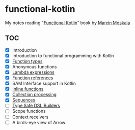 # functional-kotlin

My notes reading "[Functional Kotlin][book]" book by [Marcin Moskala][marcin]

## TOC

* [x] Introduction
* [x] Introduction to functional programming with Kotlin
* [x] [Function types](src/main/kotlin/ch03)
* [x] Anonymous functions
* [x] [Lambda expressions](src/main/kotlin/ch05)
* [x] [Function references](src/main/kotlin/ch06)
* [x] SAM Interface support in Kotlin
* [x] [Inline functions](src/main/kotlin/ch08)
* [x] [Collection processing](src/main/kotlin/ch09)
* [x] [Sequences](src/main/kotlin/ch10)
* [ ] [Type Safe DSL Builders](src/main/kotlin/ch11)
* [ ] Scope functions
* [ ] Context receivers
* [ ] A birds-eye view of Arrow

[book]: https://www.goodreads.com/book/show/77266339-functional-kotlin
[marcin]: https://www.linkedin.com/in/marcin-moskala/
